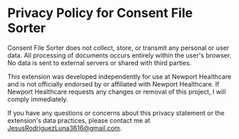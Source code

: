 # Privacy Policy for Consent File Sorter

Consent File Sorter does not collect, store, or transmit any personal or user data. All processing of documents occurs entirely within the user's browser. No data is sent to external servers or shared with third parties.

This extension was developed independently for use at Newport Healthcare and is not officially endorsed by or affiliated with Newport Healthcare. If Newport Healthcare requests any changes or removal of this project, I will comply immediately.

If you have any questions or concerns about this privacy statement or the extension's data practices, please contact me at JesusRodriguezLuna3616@gmail.com.
